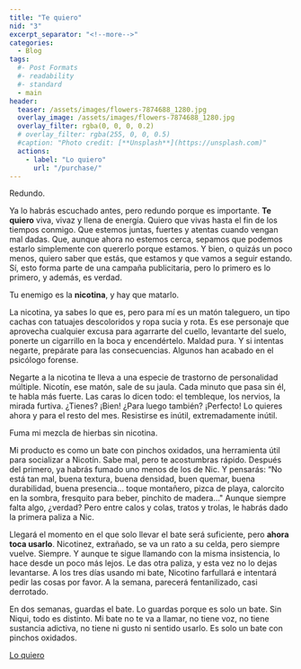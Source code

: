 ```yaml
---
title: "Te quiero"
nid: "3"
excerpt_separator: "<!--more-->"
categories:
  - Blog
tags:
  #- Post Formats
  #- readability
  #- standard
  - main
header:
  teaser: /assets/images/flowers-7874688_1280.jpg
  overlay_image: /assets/images/flowers-7874688_1280.jpg
  overlay_filter: rgba(0, 0, 0, 0.2)
  # overlay_filter: rgba(255, 0, 0, 0.5)
  #caption: "Photo credit: [**Unsplash**](https://unsplash.com)"
  actions:
    - label: "Lo quiero"
      url: "/purchase/"
---
```


Redundo.

<!--more-->

Ya lo habrás escuchado antes, pero redundo porque es importante. **Te quiero** viva, vivaz y llena de energía. Quiero que vivas hasta el fin de los tiempos conmigo. Que estemos juntas, fuertes y atentas cuando vengan mal dadas. Que, aunque ahora no estemos cerca, sepamos que podemos estarlo simplemente con quererlo porque estamos. Y bien, o quizás un poco menos, quiero saber que estás, que estamos y que vamos a seguir estando. Sí, esto forma parte de una campaña publicitaria, pero lo primero es lo primero, y además, es verdad.

Tu enemigo es la **nicotina**, y hay que matarlo.

La nicotina, ya sabes lo que es, pero para mí es un matón taleguero, un tipo cachas con tatuajes descoloridos y ropa sucia y rota. Es ese personaje que aprovecha cualquier excusa para agarrarte del cuello, levantarte del suelo, ponerte un cigarrillo en la boca y encendértelo. Maldad pura. Y si intentas negarte, prepárate para las consecuencias. Algunos han acabado en el psicólogo forense.

Negarte a la nicotina te lleva a una especie de trastorno de personalidad múltiple. Nicotín, ese matón, sale de su jaula. Cada minuto que pasa sin él, te habla más fuerte. Las caras lo dicen todo: el tembleque, los nervios, la mirada furtiva. ¿Tienes? ¡Bien! ¿Para luego también? ¡Perfecto! Lo quieres ahora y para el resto del mes. Resistirse es inútil, extremadamente inútil.

Fuma mi mezcla de hierbas sin nicotina.

Mi producto es como un bate con pinchos oxidados, una herramienta útil para socializar a Nicotín. Sabe mal, pero te acostumbras rápido. Después del primero, ya habrás fumado uno menos de los de Nic. Y pensarás: “No está tan mal, buena textura, buena densidad, buen quemar, buena durabilidad, buena presencia… toque montañero, pizca de playa, calorcito en la sombra, fresquito para beber, pinchito de madera..." Aunque siempre falta algo, ¿verdad? Pero entre calos y colas, tratos y trolas, le habrás dado la primera paliza a Nic.

Llegará el momento en el que solo llevar el bate será suficiente, pero **ahora toca usarlo**. Nicotinez, extrañado, se va un rato a su celda, pero siempre vuelve. Siempre. Y aunque te sigue llamando con la misma insistencia, lo hace desde un poco más lejos. Le das otra paliza, y esta vez no lo dejas levantarse. A los tres días usando mi bate, Nicotino farfullará e intentará pedir las cosas por favor. A la semana, parecerá fentanilizado, casi derrotado.

En dos semanas, guardas el bate. Lo guardas porque es solo un bate. Sin Niqui, todo es distinto. Mi bate no te va a llamar, no tiene voz, no tiene sustancia adictiva, no tiene ni gusto ni sentido usarlo. Es solo un bate con pinchos oxidados.

[Lo quiero](../../purchase/)

